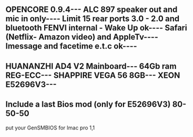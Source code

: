 OPENCORE 0.9.4---
ALC 897 speaker out and mic in only----
Limit 15 rear ports 3.0 - 2.0 and bluetooth FENVI internal - Wake Up ok----
Safari (Netflix- Amazon video) and AppleTv----
Imessage and facetime e.t.c ok----
------------------------------------------
HUANANZHI AD4 V2 Mainboard---
64Gb ram REG-ECC---
SHAPPIRE VEGA 56 8GB---
XEON E52696V3---
------------------------------------------
Include a last Bios mod (only for E52696V3) 80-50-50
------------------------------------------
put your GenSMBIOS for Imac pro 1,1
